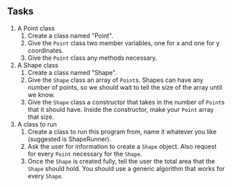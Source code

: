 ## Tasks

1. A Point class
    1. Create a class named "Point".
    2. Give the `Point` class two member variables, one for x and one for y
       coordinates.
    3. Give the `Point` class any methods necessary.
2. A Shape class
    1. Create a class named "Shape".
    2. Give the `Shape` class an array of `Point`s. Shapes can have any number
       of points, so we should wait to tell the size of the array until we know.
    3. Give the `Shape` class a constructor that takes in the number of `Point`s
       that it should have. Inside the constructor, make your `Point` array that
       size.
3. A class to run
    1. Create a class to run this program from, name it whatever you like
       (suggested is ShapeRunner).
    2. Ask the user for information to create a `Shape` object. Also request
       for every `Point` necessary for the `Shape`.
    3. Once the `Shape` is created fully, tell the user the total area that the
       `Shape` should hold. You should use a generic algorithm that works for
       every `Shape`.